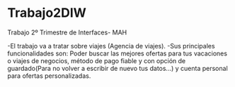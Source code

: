 # Trabajo2DIW
Trabajo 2º Trimestre de Interfaces- MAH

-El trabajo va a tratar sobre viajes (Agencia de viajes).
-Sus principales funcionalidades son: Poder buscar las mejores ofertas para tus vacaciones o viajes de negocios, método de pago
                                      fiable y con opción de guardado(Para no volver a escribir de nuevo tus datos...) y cuenta 
                                      personal para ofertas personalizadas.
                                      
